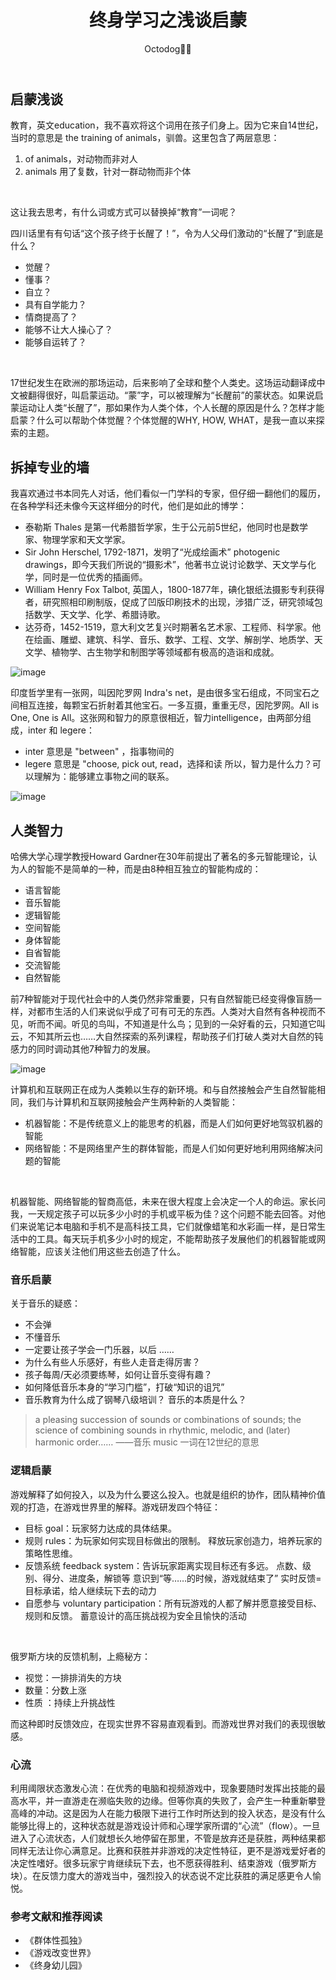 ﻿---
title: 终身学习之浅谈启蒙
layout: post
data: '2020-06-30'
author: Octodog🐙🐶
tags: STUDY
cover: 'https://github.com/aJiea/ajiea.github.io/blob/master/_posts/200710/cover.jpg'
categories: 'STUDY'
---


## 启蒙浅谈

教育，英文education，我不喜欢将这个词用在孩子们身上。因为它来自14世纪，当时的意思是 the training of animals，驯兽。这里包含了两层意思：
1. of animals，对动物而非对人
2. animals 用了复数，针对一群动物而非个体
<br/>

这让我去思考，有什么词或方式可以替换掉“教育”一词呢？
<br/>

四川话里有有句话“这个孩子终于长醒了！”，令为人父母们激动的“长醒了”到底是什么？
- 觉醒？
- 懂事？
- 自立？
- 具有自学能力？
- 情商提高了？
- 能够不让大人操心了？
- 能够自运转了？

<br/>

17世纪发生在欧洲的那场运动，后来影响了全球和整个人类史。这场运动翻译成中文被翻得很好，叫启蒙运动。“蒙”字，可以被理解为“长醒前”的蒙状态。如果说启蒙运动让人类“长醒了”，那如果作为人类个体，个人长醒的原因是什么？怎样才能启蒙？什么可以帮助个体觉醒？个体觉醒的WHY, HOW, WHAT，是我一直以来探索的主题。


## 拆掉专业的墙

我喜欢通过书本同先人对话，他们看似一门学科的专家，但仔细一翻他们的履历，在各种学科还未像今天这样细分的时代，他们是如此的博学：
- 泰勒斯 Thales 是第一代希腊哲学家，生于公元前5世纪，他同时也是数学家、物理学家和天文学家。
- Sir John Herschel, 1792-1871，发明了“光成绘画术” photogenic drawings，即今天我们所说的“摄影术”，他著书立说讨论数学、天文学与化学，同时是一位优秀的插画师。
- William Henry Fox Talbot, 英国人，1800-1877年，碘化银纸法摄影专利获得者，研究照相印刷制版，促成了凹版印刷技术的出现，涉猎广泛，研究领域包括数学、天文学、化学、希腊诗歌。
- 达芬奇，1452-1519，意大利文艺复兴时期著名艺术家、工程师、科学家。他在绘画、雕塑、建筑、科学、音乐、数学、工程、文学、解剖学、地质学、天文学、植物学、古生物学和制图学等领域都有极高的造诣和成就。

![image](/assets/image/200710/1.png)

印度哲学里有一张网，叫因陀罗网 Indra's net，是由很多宝石组成，不同宝石之间相互连接，每颗宝石折射着其他宝石。一多互摄，重重无尽，因陀罗网。All is One, One is All。这张网和智力的原意很相近，智力intelligence，由两部分组成，inter 和 legere：
- inter 意思是 "between" ，指事物间的
- legere 意思是 "choose, pick out, read，选择和读
所以，智力是什么力？可以理解为：能够建立事物之间的联系。

![image](/assets/image/200710/2.png)


## 人类智力

哈佛大学心理学教授Howard Gardner在30年前提出了著名的多元智能理论，认为人的智能不是简单的一种，而是由8种相互独立的智能构成的：
- 语言智能
- 音乐智能
- 逻辑智能
- 空间智能
- 身体智能
- 自省智能
- 交流智能
- 自然智能

前7种智能对于现代社会中的人类仍然非常重要，只有自然智能已经变得像盲肠一样，对都市生活的人们来说似乎成了可有可无的东西。人类对大自然有各种视而不见，听而不闻。听见的鸟叫，不知道是什么鸟；见到的一朵好看的云，只知道它叫云，不知其所云也……大自然探索的系列课程，帮助孩子们打破人类对大自然的钝感力的同时调动其他7种智力的发展。

![image](/assets/image/200710/3.png)

计算机和互联网正在成为人类赖以生存的新环境。和与自然接触会产生自然智能相同，我们与计算机和互联网接触会产生两种新的人类智能：
- 机器智能：不是传统意义上的能思考的机器，而是人们如何更好地驾驭机器的智能
- 网络智能：不是网络里产生的群体智能，而是人们如何更好地利用网络解决问题的智能

<br/>

机器智能、网络智能的智商高低，未来在很大程度上会决定一个人的命运。家长问我，一天规定孩子可以玩多少小时的手机或平板为佳？这个问题不能去回答。对他们来说笔记本电脑和手机不是高科技工具，它们就像蜡笔和水彩画一样，是日常生活中的工具。每天玩手机多少小时的规定，不能帮助孩子发展他们的机器智能或网络智能，应该关注他们用这些去创造了什么。


### 音乐启蒙

关于音乐的疑惑：
- 不会弹
- 不懂音乐
- 一定要让孩子学会一门乐器，以后 ……
- 为什么有些人乐感好，有些人走音走得厉害？
- 孩子每周/天必须要练琴，如何让音乐变得有趣？
- 如何降低音乐本身的“学习门槛”，打破“知识的诅咒”
- 音乐教育为什么成了钢琴八级培训？
音乐的本质是什么？

> a pleasing succession of sounds or combinations of sounds; the science of combining sounds in rhythmic, melodic, and (later) harmonic order……
——音乐 music 一词在12世纪的意思


### 逻辑启蒙

游戏解释了如何投入，以及为什么要这么投入。也就是组织的协作，团队精神价值观的打造，在游戏世界里的解释。游戏研发四个特征：
- 目标 goal：玩家努力达成的具体结果。
- 规则 rules：为玩家如何实现目标做出的限制。
释放玩家创造力，培养玩家的策略性思维。
- 反馈系统 feedback system：告诉玩家距离实现目标还有多远。
点数、级别、得分、进度条，解锁等
意识到“等……的时候，游戏就结束了”
实时反馈=目标承诺，给人继续玩下去的动力
- 自愿参与 voluntary participation：所有玩游戏的人都了解并愿意接受目标、规则和反馈。
蓄意设计的高压挑战视为安全且愉快的活动

<br/>

俄罗斯方块的反馈机制，上瘾秘方：
- 视觉：一排排消失的方块
- 数量：分数上涨
- 性质 ：持续上升挑战性

而这种即时反馈效应，在现实世界不容易直观看到。而游戏世界对我们的表现很敏感。


### 心流

利用阈限状态激发心流：在优秀的电脑和视频游戏中，现象要随时发挥出技能的最高水平，并一直游走在濒临失败的边缘。但等你真的失败了，会产生一种重新攀登高峰的冲动。这是因为人在能力极限下进行工作时所达到的投入状态，是没有什么能够比得上的，这种状态就是游戏设计师和心理学家所谓的“心流”（flow）。一旦进入了心流状态，人们就想长久地停留在那里，不管是放弃还是获胜，两种结果都同样无法让你心满意足。比赛和获胜并非游戏的决定性特征，更不是游戏爱好者的决定性嗜好。很多玩家宁肯继续玩下去，也不愿获得胜利、结束游戏（俄罗斯方块）。在反馈力度大的游戏当中，强烈投入的状态说不定比获胜的满足感更令人愉悦。


### 参考文献和推荐阅读

- 《群体性孤独》
- 《游戏改变世界》
- 《终身幼儿园》